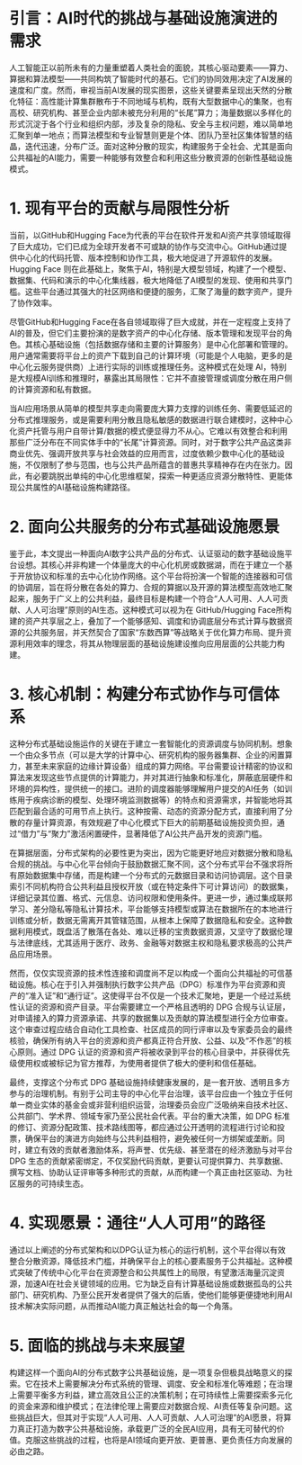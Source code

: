 # 引言：AI时代的挑战与基础设施演进的需求

人工智能正以前所未有的力量重塑着人类社会的面貌，其核心驱动要素——算力、算据和算法模型——共同构筑了智能时代的基石。它们的协同效用决定了AI发展的速度和广度。然而，审视当前AI发展的现实图景，这些关键要素呈现出天然的分散化特征：高性能计算集群散布于不同地域与机构，既有大型数据中心的集聚，也有高校、研究机构、甚至企业内部未被充分利用的“长尾”算力；海量数据以多样化的形式沉淀于各个行业和组织内部，涉及复杂的隐私、安全与主权问题，难以简单地汇聚到单一地点；而算法模型和专业智慧则更是个体、团队乃至社区集体智慧的结晶，迭代迅速，分布广泛。面对这种分散的现实，构建服务于全社会、尤其是面向公共福祉的AI能力，需要一种能够有效整合和利用这些分散资源的创新性基础设施模式。

# 1. 现有平台的贡献与局限性分析

当前，以GitHub和Hugging Face为代表的平台在软件开发和AI资产共享领域取得了巨大成功，它们已成为全球开发者不可或缺的协作与交流中心。GitHub通过提供中心化的代码托管、版本控制和协作工具，极大地促进了开源软件的发展。Hugging Face 则在此基础上，聚焦于AI，特别是大模型领域，构建了一个模型、数据集、代码和演示的中心化集线器，极大地降低了AI模型的发现、使用和共享门槛。这些平台通过其强大的社区网络和便捷的服务，汇聚了海量的数字资产，提升了协作效率。

尽管GitHub和Hugging Face在各自领域取得了巨大成就，并在一定程度上支持了AI的普及，但它们主要扮演的是数字资产的中心化存储、版本管理和发现平台的角色。其核心基础设施（包括数据存储和主要的计算服务）是中心化部署和管理的。用户通常需要将平台上的资产下载到自己的计算环境（可能是个人电脑，更多的是中心化云服务提供商）上进行实际的训练或推理任务。这种模式在处理 AI，特别是大规模AI训练和推理时，暴露出其局限性：它并不直接管理或调度分散在用户侧的计算资源和私有数据。

当AI应用场景从简单的模型共享走向需要庞大算力支撑的训练任务、需要低延迟的分布式推理服务，或是需要利用分散且隐私敏感的数据进行联合建模时，这种中心化资产托管与用户自带计算/数据的模式便显得力不从心。它难以有效整合和利用那些广泛分布在不同实体手中的“长尾”计算资源。同时，对于数字公共产品这类非商业优先、强调开放共享与社会效益的应用而言，过度依赖少数中心化的基础设施，不仅限制了参与范围，也与公共产品所蕴含的普惠共享精神存在内在张力。因此，有必要跳脱出单纯的中心化思维框架，探索一种更适应资源分散特性、更能体现公共属性的AI基础设施构建路径。

# 2. 面向公共服务的分布式基础设施愿景

鉴于此，本文提出一种面向AI数字公共产品的分布式、认证驱动的数字基础设施平台设想。其核心并非构建一个体量庞大的中心化机房或数据湖，而在于建立一个基于开放协议和标准的去中心化协作网络。这个平台将扮演一个智能的连接器和可信的协调层，旨在将分散在各处的算力、合规的算据以及开源的算法模型高效地汇聚起来，服务于广义上的公共利益，最终目标是构建一个符合“人人可用、人人可贡献、人人可治理”原则的AI生态。这种模式可以视为在 GitHub/Hugging Face所构建的资产共享层之上，叠加了一个能够感知、调度和协调底层分布式计算与数据资源的公共服务层，并天然契合了国家“东数西算”等战略关于优化算力布局、提升资源利用效率的理念，将其从物理层面的基础设施建设推向应用层面的公共能力构建。

# 3. 核心机制：构建分布式协作与可信体系

这种分布式基础设施运作的关键在于建立一套智能化的资源调度与协同机制。想象一个由众多节点（可以是大学的计算中心、研究机构的服务器集群、企业的闲置算力，甚至未来家庭的边缘计算设备）组成的算力网络。平台需要设计精密的协议和算法来发现这些节点提供的计算能力，并对其进行抽象和标准化，屏蔽底层硬件和环境的异构性，提供统一的接口。进阶的调度器能够理解用户提交的AI任务（如训练用于疾病诊断的模型、处理环境监测数据等）的特点和资源需求，并智能地将其匹配到最合适的可用节点上执行。这种按需、动态的资源分配方式，直接利用了分散的存量计算资源，有效规避了中心化模式下巨大的前期基础设施投资负担，通过“借力”与“聚力”激活闲置硬件，显著降低了AI公共产品开发的资源门槛。

在算据层面，分布式架构的必要性更为突出，因为它能更好地应对数据分散和隐私合规的挑战。与中心化平台倾向于鼓励数据汇聚不同，这个分布式平台不强求将所有原始数据集中存储，而是构建一个分布式的元数据目录和访问协调层。这个目录索引不同机构符合公共利益且授权开放（或在特定条件下可计算访问）的数据集，详细记录其位置、格式、元信息、访问权限和使用条件。更进一步，通过集成联邦学习、差分隐私等隐私计算技术，平台能够支持模型或算法在数据所在的本地进行训练或分析，数据无需离开其管辖范围，从根本上保障了数据隐私和安全。这种数据利用模式，既盘活了散落在各处、难以迁移的宝贵数据资源，又坚守了数据伦理与法律底线，尤其适用于医疗、政务、金融等对数据主权和隐私要求极高的公共产品应用场景。

然而，仅仅实现资源的技术性连接和调度尚不足以构成一个面向公共福祉的可信基础设施。核心在于引入并强制执行数字公共产品（DPG）标准作为平台资源和资产的“准入证”和“通行证”。这使得平台不仅是一个技术汇聚地，更是一个经过系统性认证的资源和资产目录。平台需要建立一个严格且透明的 DPG 合规与认证层，对申请接入的算力资源承诺、共享的数据集以及贡献的算法模型进行全方位审查。这个审查过程应结合自动化工具检查、社区成员的同行评审以及专家委员会的最终核验，确保所有纳入平台的资源和资产都真正符合开放、公益、以及“不作恶”的核心原则。通过 DPG 认证的资源和资产将被收录到平台的核心目录中，并获得优先级使用权或被标记为官方推荐，为使用者提供了极大的便利和信任基础。

最终，支撑这个分布式 DPG 基础设施持续健康发展的，是一套开放、透明且多方参与的治理机制。有别于公司主导的中心化平台治理，该平台应由一个独立于任何单一商业实体的基金会或非营利组织运营，治理委员会应广泛吸纳来自技术社区、公共部门、学术界、领域专家乃至公民社会代表。平台的重大决策，如 DPG 标准的修订、资源分配政策、技术路线图等，都应通过公开透明的流程进行讨论和投票，确保平台的演进方向始终与公共利益相符，避免被任何一方绑架或垄断。同时，建立有效的贡献者激励体系，将声誉、优先级、甚至潜在的经济激励与对平台 DPG 生态的贡献紧密绑定，不仅奖励代码贡献，更要认可提供算力、共享数据、撰写文档、协助认证评审等多种形式的贡献，从而构建一个真正由社区驱动、为社区服务的可持续生态。

# 4. 实现愿景：通往“人人可用”的路径

通过以上阐述的分布式架构和以DPG认证为核心的运行机制，这个平台得以有效整合分散资源，降低技术门槛，并确保平台上的核心要素服务于公共福祉。这种模式突破了传统中心化平台在资源整合和公共属性上的局限，有望激活海量沉淀资源，加速AI在社会关键领域的应用。它为缺乏自有计算基础设施或数据孤岛的公共部门、研究机构、乃至公民开发者提供了强大的后盾，使他们能够更便捷地利用AI技术解决实际问题，从而推动AI能力真正触达社会的每一个角落。

# 5. 面临的挑战与未来展望

构建这样一个面向AI的分布式数字公共基础设施，是一项复杂但极具战略意义的探索。它在技术上需要解决分布式系统的管理、调度、安全和标准化等难题；在治理上需要平衡多方利益，建立高效且公正的决策机制；在可持续性上需要探索多元化的资金来源和维护模式；在法律伦理上需要应对数据合规、AI责任等复杂问题。这些挑战巨大，但其对于实现“人人可用、人人可贡献、人人可治理”的AI愿景，将算力真正打造为数字公共基础设施，承载更广泛的全民AI应用，具有无可替代的价值。克服这些挑战的过程，也将是AI领域向更开放、更普惠、更负责任方向发展的必由之路。